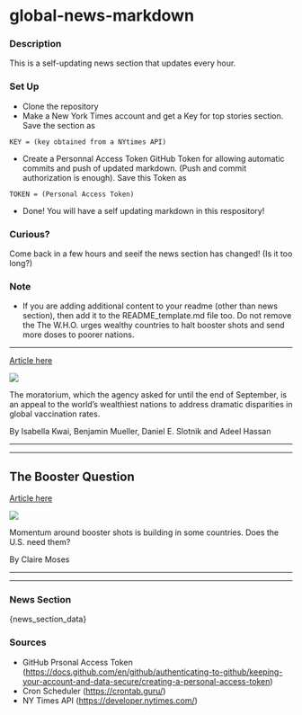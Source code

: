 # global-news-markdown

### Description 
This is a self-updating news section that updates every hour.

### Set Up 
* Clone the repository
* Make a New York Times account and get a Key for top stories section. Save the section as 
 ```
 KEY = (key obtained from a NYtimes API)
 ```
*  Create a Personnal Access Token GitHub Token for allowing automatic commits and push of updated markdown. (Push and commit authorization is enough). Save this Token as 
```
TOKEN = (Personal Access Token)
```
* Done! You will have a self updating markdown in this respository!

### Curious?
Come back in a few hours and seeif the news section has changed! (Is it too long?)

### Note
* If you are adding additional content to your readme (other than news section), then add it to the README_template.md file too. Do not remove the The W.H.O. urges wealthy countries to halt booster shots and send more doses to poorer nations.
-----------------------------------------------------------------------------------------------

[Article here](https://www.nytimes.com/2021/08/04/world/who-covid-vaccine-boosters.html)

[![](https://static01.nyt.com/images/2021/08/04/lens/04virus-briefing-WHO-booster-moratorium1/merlin_188250390_a71e4108-31f9-43f5-95e1-9bb17d41ac11-superJumbo.jpg)](https://www.nytimes.com/2021/08/04/world/who-covid-vaccine-boosters.html)

The moratorium, which the agency asked for until the end of September, is an appeal to the world’s wealthiest nations to address dramatic disparities in global vaccination rates.

By Isabella Kwai, Benjamin Mueller, Daniel E. Slotnik and Adeel Hassan

* * *

* * *

The Booster Question
--------------------

[Article here](https://www.nytimes.com/2021/08/04/briefing/booster-shots-pfizer-covid-vaccine.html)

[![](https://static01.nyt.com/images/2021/08/04/lens/04ambriefing-promo/04ambriefing-booster-superJumbo-v2.jpg)](https://www.nytimes.com/2021/08/04/briefing/booster-shots-pfizer-covid-vaccine.html)

Momentum around booster shots is building in some countries. Does the U.S. need them?

By Claire Moses

* * *

* * *

### News Section 
{news_section_data}


### Sources 
* GitHub Prsonal Access Token (https://docs.github.com/en/github/authenticating-to-github/keeping-your-account-and-data-secure/creating-a-personal-access-token)
* Cron Scheduler (https://crontab.guru/)
* NY Times API (https://developer.nytimes.com/)
